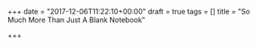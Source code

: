 +++
date = "2017-12-06T11:22:10+00:00"
draft = true
tags = []
title = "So Much More Than Just A Blank Notebook"

+++
